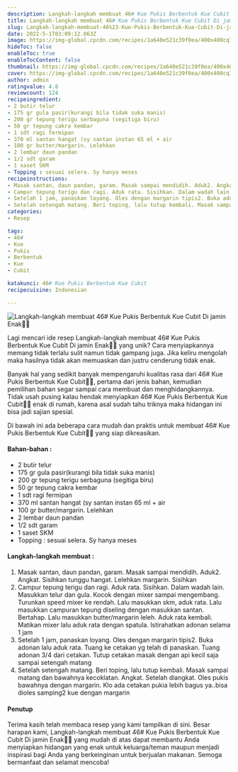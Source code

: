 ```yaml
---
description: Langkah-langkah membuat 46# Kue Pukis Berbentuk Kue Cubit Di jamin Enak"
title: Langkah-langkah membuat 46# Kue Pukis Berbentuk Kue Cubit Di jamin Enak
slug: Langkah-langkah-membuat-46%23-Kue-Pukis-Berbentuk-Kue-Cubit-Di-jamin-Enak
date: 2022-5-1T03:09:12.063Z
image: https://img-global.cpcdn.com/recipes/1a640e521c39f0ea/400x400cq70/photo.jpg
hideToc: false
enableToc: true
enableTocContent: false
thumbnail: https://img-global.cpcdn.com/recipes/1a640e521c39f0ea/400x400cq70/photo.jpg
cover: https://img-global.cpcdn.com/recipes/1a640e521c39f0ea/400x400cq70/photo.jpg
author: admin
ratingvalue: 4.8
reviewcount: 124
recipeingredient:
- 2 butir telur
- 175 gr gula pasir(kurangi bila tidak suka manis)
- 200 gr tepung terigu serbaguna (segitiga biru)
- 50 gr tepung cakra kembar
- 1 sdt ragi fermipan
- 370 ml santan hangat (sy santan instan 65 ml + air
- 100 gr butter/margarin. Lelehkan
- 2 lembar daun pandan
- 1/2 sdt garam
- 1 saset SKM
- Topping : sesuai selera. Sy hanya meses
recipeinstructions:
- Masak santan, daun pandan, garam. Masak sampai mendidih. Aduk2. Angkat. Sisihkan tunggu hangat. Lelehkan margarin. Sisihkan
- Campur tepung terigu dan ragi. Aduk rata. Sisihkan. Dalam wadah lain. Masukkan telur dan gula. Kocok dengan mixer sampai mengembang. Turunkan speed mixer ke rendah. Lalu masukkan skm, aduk rata. Lalu masukkan campuran tepung diseling dengan masukkan santan. Bertahap. Lalu masukkan butter/margarin leleh. Aduk rata kembali. Matikan mixer lalu aduk rata dengan spatula. Istirahatkan adonan selama 1 jam
- Setelah 1 jam, panaskan loyang. Oles dengan margarin tipis2. Buka adonan lalu aduk rata. Tuang ke cetakan yg telah di panaskan. Tuang adonan 3/4 dari cetakan. Tutup cetakan masak dengan api kecil saja sampai setengah matang
- Setelah setengah matang. Beri toping, lalu tutup kembali. Masak sampai matang dan bawahnya kecoklatan. Angkat. Setelah diangkat. Oles pukis bawahnya dengan margarin. Klo ada cetakan pukia lebih bagus ya..bisa dioles samping2 kue dengan margarin
categories:
- Resep

tags:
- 46#
- Kue
- Pukis
- Berbentuk
- Kue
- Cubit

katakunci: 46# Kue Pukis Berbentuk Kue Cubit
recipecuisine: Indonesian

---
```


![Langkah-langkah membuat 46# Kue Pukis Berbentuk Kue Cubit Di jamin Enak👩‍🍳](https://img-global.cpcdn.com/recipes/1a640e521c39f0ea/400x400cq70/photo.jpg)

Lagi mencari ide resep Langkah-langkah membuat 46# Kue Pukis Berbentuk Kue Cubit Di jamin Enak👩‍🍳 yang unik? Cara menyiapkannya memang tidak terlalu sulit namun tidak gampang juga. Jika keliru mengolah maka hasilnya tidak akan memuaskan dan justru cenderung tidak enak.

Banyak hal yang sedikit banyak mempengaruhi kualitas rasa dari 46# Kue Pukis Berbentuk Kue Cubit👩‍🍳, pertama dari jenis bahan, kemudian pemilihan bahan segar sampai cara membuat dan menghidangkannya. Tidak usah pusing kalau hendak menyiapkan 46# Kue Pukis Berbentuk Kue Cubit👩‍🍳 enak di rumah, karena asal sudah tahu triknya maka hidangan ini bisa jadi sajian spesial.

Di bawah ini ada beberapa cara mudah dan praktis untuk membuat 46# Kue Pukis Berbentuk Kue Cubit👩‍🍳 yang siap dikreasikan.

<!--inarticleads1-->

#### Bahan-bahan :

- 2 butir telur
- 175 gr gula pasir(kurangi bila tidak suka manis)
- 200 gr tepung terigu serbaguna (segitiga biru)
- 50 gr tepung cakra kembar
- 1 sdt ragi fermipan
- 370 ml santan hangat (sy santan instan 65 ml + air
- 100 gr butter/margarin. Lelehkan
- 2 lembar daun pandan
- 1/2 sdt garam
- 1 saset SKM
- Topping : sesuai selera. Sy hanya meses

<!--inarticleads2-->

#### Langkah-langkah membuat :

1. Masak santan, daun pandan, garam. Masak sampai mendidih. Aduk2. Angkat. Sisihkan tunggu hangat. Lelehkan margarin. Sisihkan
1. Campur tepung terigu dan ragi. Aduk rata. Sisihkan. Dalam wadah lain. Masukkan telur dan gula. Kocok dengan mixer sampai mengembang. Turunkan speed mixer ke rendah. Lalu masukkan skm, aduk rata. Lalu masukkan campuran tepung diseling dengan masukkan santan. Bertahap. Lalu masukkan butter/margarin leleh. Aduk rata kembali. Matikan mixer lalu aduk rata dengan spatula. Istirahatkan adonan selama 1 jam
1. Setelah 1 jam, panaskan loyang. Oles dengan margarin tipis2. Buka adonan lalu aduk rata. Tuang ke cetakan yg telah di panaskan. Tuang adonan 3/4 dari cetakan. Tutup cetakan masak dengan api kecil saja sampai setengah matang
1. Setelah setengah matang. Beri toping, lalu tutup kembali. Masak sampai matang dan bawahnya kecoklatan. Angkat. Setelah diangkat. Oles pukis bawahnya dengan margarin. Klo ada cetakan pukia lebih bagus ya..bisa dioles samping2 kue dengan margarin

#### Penutup

Terima kasih telah membaca resep yang kami tampilkan di sini. Besar harapan kami, Langkah-langkah membuat 46# Kue Pukis Berbentuk Kue Cubit Di jamin Enak👩‍🍳 yang mudah di atas dapat membantu Anda menyiapkan hidangan yang enak untuk keluarga/teman maupun menjadi inspirasi bagi Anda yang berkeinginan untuk berjualan makanan. Semoga bermanfaat dan selamat mencoba!